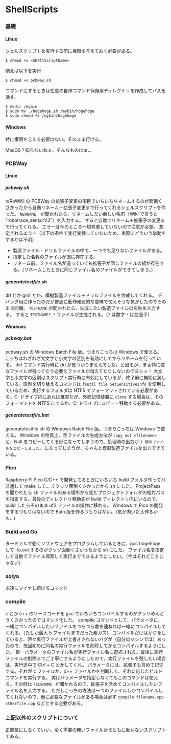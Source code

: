 # ShellScripts

### 基礎
#### Linux
シェルスクリプトを実行する前に権限を与えておく必要がある。
```
$ chmod +x <ShellScriptName>
```
例えば以下を実行
```
$ chmod +x pcbway.sh
```
コマンドにするときは任意の自作コマンド保存用ディレクトリを作成してパスを通す。
```
$ mkdir /mybin
$ sudo mv ./hogehoge.sh /mybin/hogehoge
$ sudo chmod +x /mybin/hogehoge
```
#### Windows
特に権限を与える必要はない。そのまま行ける。

MacOS？知らないねぇ、そんなものはぁ...


### PCBWay
#### Linux
##### pcbway.sh
reRoWiKi の PCBWay の拡張子変更の項目でいちいちリネームするのが面倒くさかったから自動リネーム＋拡張子変更まで行ってくれるシェルスクリプトを作った。
```NEWNAME```　が聞かれたら、リネームしたい新しい名前（Wiki で言うと "robotrace_sensorV3"）を入力する。
すると自動でリネーム＋拡張子の変更まで行ってくれる。
エラーは今のところ一切考慮していないので注意が必要。
想定されるエラー（以下の条件で実行実験していないため、実際にどういう挙動をするかは不明）
- 製造ファイル・ドリルファイルの中で、一つでも足りないファイルがある。
- 指定した名称のファイルが既に存在する。
- リネーム前、ファイル名が違っていても拡張子が同じファイルの組が存在する。（リネームしたときに同じファイル名のファイルができてしまう。）

##### generatetestfile.sh
drl とか gm1 とか、模擬製造ファイル＋ドリルファイルを作成してくれる。
デバッグ用に作ったのだが普通に動作確認的な意味で使えそうな気がしたのでそのまま同梱。
```TESTHAME``` が聞かれたら、生成したい製造ファイルの名称を入力する。
すると ```TESTNAME?.*``` ファイルが生成される。（```?``` は数字 ```*``` は拡張子）

#### Windows
##### pcbway.bat
pcbway.sh の Windows Batch File 版。つまりこっちは Windows で使える。
こっちはわざわざ大文字と小文字の区別を有効にしてからリネームを行っている。
del コマンド実行時に drl が見つかりませんでした。と出るが、まぁ特に変なファイルが残ってたり必要なファイルが消えてたりしないのでヨシッ！
大文字と小文字の区別はスクリプト実行時に有効にしているが、終了前に無効に戻している。区別を切り替えるコマンドは ```fsutil file SetSensitiveInfo``` を使用しているため、実行するフォルダは NTFS でフォーマットされている必要がある。C: ドライブ内にあれば確実だが、外部記憶装置に ```clone``` する場合は、そのフォーマットを NTFS にするか、C: ドライブにコピー・移動する必要がある。

##### generatetestfile.bat
generatetestfile.sh の Windows Batch File 版。つまりこっちは Windows で使える。
Windows の性質上、空ファイルの生成方法が ```copy nul <filename>``` と、Null をコピーしてくる形になってしまうので、処理時の出力が ```1 個のファイルをコピーしました。``` になってしまうが、ちゃんと模擬製造ファイルを出力できている。

### Pico
Raspberry Pi Pico C/C++ で開発してるときにいちいち build フォルダ作ってパス通して make して... てクッソ面倒くさかったから sh にした。
ProjectPass を聞かれたら sh ファイルのある場所から見たプロジェクトフォルダの相対パスを指定する。最後のディレクトリ移動先が build ディレクトリ内にいるので、build したらそのまま uf2 ファイルの操作に移れる。
Windows で Pico の開発をするつもりはないので Bath 版を作るつもりはない。（気が向いたら作るかも...)

### Build and Go
ターミナルで動くソフトウェアをプログラムしているときに、gcc hogehoge して ./a.out するのがクッソ面倒くさかったから sh にした。
ファイル名を指定して自動でファイル探索して実行までできるようにしたい。（今はそれどころじゃない）

### soiya
永遠にソイヤし続けるコマンド

### compile
c とか c++ のソースコードを gcc でいちいちコンパイルするのがクッソめんどうくさかったのでコマンド化した。
compile コマンドとして、パラメータに、一緒にコンパイルしたいファイルをつらつら書き連ねれば一緒にコンパイルしてくれる。（たしか最大 5 ファイルまでだった希ガス）
コンパイルだけばかりをしていると、時々実行ファイルが上書きされないバグが（自分のマシンでは）あったので、毎回初めに同名の実行ファイルを削除してからコンパイルするようにした。
第一パラメータのファイル名が実行ファイル名に選択される。最後に実行ファイルの削除までご丁寧にするようにしたので、実行ファイルを残したい場合は、実行途中で Ctrl + C とかしてくれ。
パラメータには、拡張子も含めて記述する。それが c ファイルか、c++ ファイルかを判断して、それに応じたビルドコマンドを実行する。
実はパラメータを指定しなくてもこのコマンドは使える。その時は ```FILENAME:``` が聞かれるので、拡張子を含めてコンパイルしたいファイル名を入力する。
ただしこっちの方法は一つのファイルしかコンパイルしてくれないので、他に必要なファイルがある場合は必ず ```compile filename.cpp otherfile.cpp``` などとする必要がある。

### 上記以外のスクリプトについて
正直気にしなくていい。全く需要の無いファイルかまともに動かないスクリプトである。
